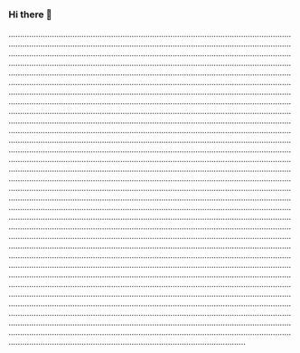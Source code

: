 ### Hi there 👋

........................................................................................................................................................................................................................................................................................................................................................................................................................................................................................................................................................................................................................................................................................................................................................................................................................................................................................................................................................................................................................................................................................................................................................................................................................................................................................................................................................................................................................................................................................................................................................................................................................................................................................................................................................................................................................................................................................................................................................................................................................................................................................................................................................................................................................................................................................................................................................................................................................................................................................................................................................................................................................................................................................................................................................................................................................................................................................................................................................................................................................................................................................................................................................................................................................................................................................................................................................................................................................................................................................................................................................................................................................................................................................................................................................................................................................................................................................................................................................................................................................................................................................................................................................................................................................................